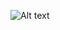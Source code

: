 ![Alt text](https://lh3.googleusercontent.com/eEjTpFd1wobx6SIU6lIA4qpxbcGC_E6qyyjpDO4aNUmiUoxF0R_Vxz1jcL-7lH6enJYL=w1366-h657-rw "Optional title")
